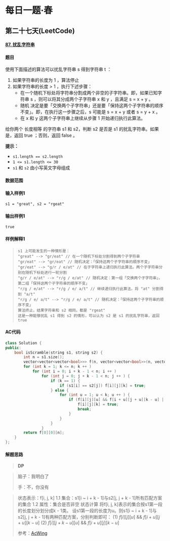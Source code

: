 # 每日一题·春

## 第二十七天(LeetCode)

#### [87. 扰乱字符串](https://leetcode-cn.com/problems/scramble-string/)

#### 题目

使用下面描述的算法可以扰乱字符串 s 得到字符串 t ：

1. 如果字符串的长度为 1 ，算法停止
2. 如果字符串的长度 > 1 ，执行下述步骤：
   - 在一个随机下标处将字符串分割成两个非空的子字符串。即，如果已知字符串 s ，则可以将其分成两个子字符串 x 和 y ，且满足 s = x + y 。
   - 随机 决定是要「交换两个子字符串」还是要「保持这两个子字符串的顺序不变」。即，在执行这一步骤之后，s 可能是 s = x + y 或者 s = y + x 。
   - 在 x 和 y 这两个子字符串上继续从步骤 1 开始递归执行此算法。

给你两个 长度相等 的字符串 s1 和 s2，判断 s2 是否是 s1 的扰乱字符串。如果是，返回 true ；否则，返回 false 。

**提示：**

- `s1.length == s2.length`
- `1 <= s1.length <= 30`
- `s1` 和 `s2` 由小写英文字母组成

#### 数据范围



#### 输入样例1

```
s1 = "great", s2 = "rgeat"
```

#### 输出样例1

```
true
```

#### 样例解释1

> ```
> s1 上可能发生的一种情形是：
> "great" --> "gr/eat" // 在一个随机下标处分割得到两个子字符串
> "gr/eat" --> "gr/eat" // 随机决定：「保持这两个子字符串的顺序不变」
> "gr/eat" --> "g/r / e/at" // 在子字符串上递归执行此算法。两个子字符串分别在随机下标处进行一轮分割
> "g/r / e/at" --> "r/g / e/at" // 随机决定：第一组「交换两个子字符串」，第二组「保持这两个子字符串的顺序不变」
> "r/g / e/at" --> "r/g / e/ a/t" // 继续递归执行此算法，将 "at" 分割得到 "a/t"
> "r/g / e/ a/t" --> "r/g / e/ a/t" // 随机决定：「保持这两个子字符串的顺序不变」
> 算法终止，结果字符串和 s2 相同，都是 "rgeat"
> 这是一种能够扰乱 s1 得到 s2 的情形，可以认为 s2 是 s1 的扰乱字符串，返回 true
> ```

#### AC代码

```c++
class Solution {
public:
    bool isScramble(string s1, string s2) {
        int n = s1.size();
        vector<vector<vector<bool>>> f(n, vector<vector<bool>>(n, vector<bool>(n + 1)));
        for (int k = 1; k <= n; k ++ )
            for (int i = 0; i + k - 1 < n; i ++ )
                for (int j = 0; j + k - 1 < n; j ++ ) {
                    if (k == 1) {
                        if (s1[i] == s2[j]) f[i][j][k] = true;
                    } else {
                        for (int u = 1; u < k; u ++ ) {
                            if (f[i][j][u] && f[i + u][j + u][k - u] || f[i][j + k - u][u] && f[i + u][j][k - u]) {
                                f[i][j][k] = true;
                                break;
                            }
                        }
                    }
                }
        return f[0][0][n];
    }
};
```

#### 解题思路

> **DP**

>  脑子：我明白了
>
>  手：不，你没有

> 状态表示：f[i, j, k]
> 1.1 集合：s1[i ~ i + k - 1]与s2[j, j + k - 1]所有匹配方案的集合
> 1.2 属性：集合是否非空
> 状态计算
> 将f[i, j, k]表示的集合按s1第一段的长度划分划分成k - 1类。
> 设s1第一段的长度为u。则s1[i ~ i + k - 1]与s2[j, j + k - 1]有两种匹配方案，分别判断即可：
> (1) $f[i][j][u]$ && $f[i + u][j + u][k - u]$
> (2) $f[i][j + k - u][u]$ && $f[i + u][j][k - u]$
>
> 参考：[AcWing](https://www.acwing.com/solution/content/170/)

